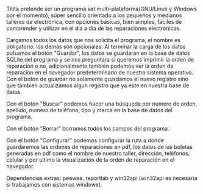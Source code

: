 

Titita pretende ser un programa sat multi-plataforma(GNU/Linux y Windows por el momento), súper sencillo orientado a los pequeños y medianos talleres de 
electrónica, con opciones básicas, bien simples, fáciles de comprender y utilizar en el día a día de las reparaciones electrónicas.

Cargamos todos los datos que nos solicita el programa, el nombre es obligatorio, los demás son opcionales. Al terminar la carga de los datos pulsamos el 
botón "Guardar", los datos se guardaran en la base de datos SQLite del programa y se nos preguntara si queremos imprimir la orden de reparación 
o no, adicionalmente también podemos ver la orden de reparación en el navegador predeterminado de nuestro sistema operativo.
Con el botón de guardar no solamente guardamos el nuevo registro sino que tambien actualizamos algun registro que ya este en nuestra base de datos.

Con el botón "Buscar" podemos hacer una búsqueda por numero de orden, apellido, numero de teléfono, tipo y marca en la base de datos del programa.

Con el botón "Borrar" borramos todos los campos del programa.

Con el botón "Configurar" podemos configurar la ruta a donde guardaremos las ordenes de reparaciones en pdf, los datos de las boletas generadas en pdf 
como el nombre de nuestro taller, dirección, teléfonos, celular y por ultimo la visualización de la orden de reparación en el navegador.

Dependencias extras: peewee, reportlab y win32api (win32api es necesaria si trabajamos con sistemas windows).

